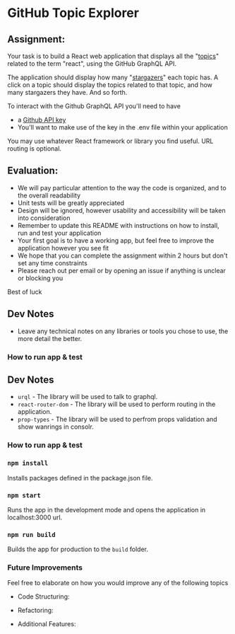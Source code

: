 # GitHub Topic Explorer

## Assignment:

Your task is to build a React web application that displays all the "[topics](https://docs.github.com/en/free-pro-team@latest/graphql/reference/objects#topic)" related to the term "react", using the GitHub GraphQL API.

The application should display how many "[stargazers](https://docs.github.com/en/free-pro-team@latest/graphql/reference/objects#stargazerconnection)" each topic has. A click on a topic should display the topics related to that topic, and how many stargazers they have. And so forth.

To interact with the Github GraphQL API you'll need to have
  * a [Github API key](https://docs.github.com/en/free-pro-team@latest/graphql/guides/forming-calls-with-graphql#authenticating-with-graphql)
  * You'll want to make use of the key in the .env file within your application

You may use whatever React framework or library you find useful. URL routing is optional.


## Evaluation:

* We will pay particular attention to the way the code is organized, and to the overall readability
* Unit tests will be greatly appreciated
* Design will be ignored, however usability and accessibility will be taken into consideration
* Remember to update this README with instructions on how to install, run and test your application
* Your first goal is to have a working app, but feel free to improve the application however you see fit
* We hope that you can complete the assignment within 2 hours but don't set any time constraints
* Please reach out per email or by opening an issue if anything is unclear or blocking you

Best of luck

## Dev Notes

* Leave any technical notes on any libraries or tools you chose to use, the more detail the better.

### How to run app & test

## Dev Notes

- `urql` - The library will be used to talk to graphql.
- `react-router-dom` - The library will be used to perform routing in the application.
- `prop-types` - The library will be used to perfrom props validation and show wanrings in consolr.

### How to run app & test

### `npm install`

Installs packages defined in the package.json file.

### `npm start`

Runs the app in the development mode and opens the application in localhost:3000 url.

### `npm run build`

Builds the app for production to the `build` folder.

### Future Improvements

Feel free to elaborate on how you would improve any of the following topics 

* Code Structuring:

* Refactoring:

* Additional Features:
